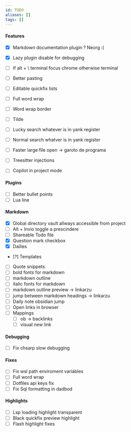 ```yaml
---
id: TODO
aliases: []
tags: []
---
```


#### Features
- [x] Markdown documentation plugin ? Neorg :(
- [x] Lazy plugin disable for debugging
- [ ] If alt + \ terminal focus chrome otherwise terminal 
- [ ] Better pasting
- [ ] Editable quickfix lists
- [ ] Full word wrap
- [ ] Word wrap border
- [ ] Tilde

- [ ] Lucky search whatever is in yank register
- [ ] Normal search whatver is in yank register

- [ ] Faster large file open -> garoto de programa
- [ ] Treesitter injections 
- [ ] Copilot in project mode 

#### Plugins
- [ ] Better bullet points 
- [ ] Lua line 

#### Markdown
- [x] Global directory vault allways accessible from project
- [ ] Alt + Invio toggle a prescindere
- [ ] Shareable Todo file
- [x] Question mark checkbox
- [x] Dailies
- [?] Templates 
- [ ] Quote snippets 
- [ ] bold fonts for markdown
- [ ] markdown outline
- [ ] italic fonts for markdown 
- [ ] markdown outline preview -> linkarzu
- [ ] jump between markdown headings -> linkarzu
- [ ] Daily note obsidian jump 
- [ ] Open links in browser 
- [ ] Mappings
    - [ ] <leader>ob -> backlinks
    - [ ] visual new link

#### Debugging
- [ ] Fix chsarp slow debugging 

#### Fixes
- [ ] Fix wsl path enviroment variables
- [ ] Full word wrap
- [ ] Dotfiles api keys fix 
- [ ] Fix Sql formatting in dadbod
    <!--NOTE: I think it has something to do with the fact that the formatters are different -->
    <!-- depending on if i'm using sqlserver or mysql or whatever, so i should probably -->
    <!-- figure out a way to handle this.. -->

#### Highlights
- [ ] Lsp loading highlight transparent
- [ ] Black quickfix preview highlight
- [ ] Flash highlight fixes

